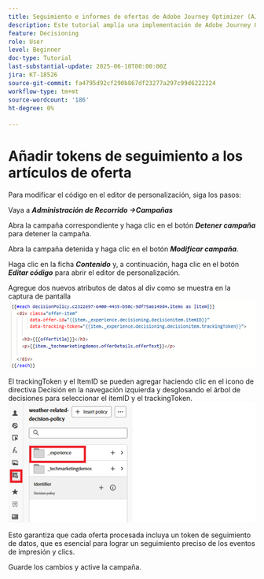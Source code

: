```yaml
---
title: Seguimiento e informes de ofertas de Adobe Journey Optimizer (AJO) entregadas mediante AJO Offer Decisioning
description: Este tutorial amplía una implementación de Adobe Journey Optimizer (AJO) existente que ofrece ofertas personalizadas basadas en datos contextuales como la temperatura. Describe cómo capturar los eventos de impresión e interacción y preparar los datos para la creación de informes en Journey Optimizer.
feature: Decisioning
role: User
level: Beginner
doc-type: Tutorial
last-substantial-update: 2025-06-10T00:00:00Z
jira: KT-18526
source-git-commit: fa4795d92cf290b867df23277a297c99d6222224
workflow-type: tm+mt
source-wordcount: '186'
ht-degree: 0%

---
```


# Añadir tokens de seguimiento a los artículos de oferta

Para modificar el código en el editor de personalización, siga los pasos:

Vaya a _**Administración de Recorrido ->Campañas**_

Abra la campaña correspondiente y haga clic en el botón _**Detener campaña**_ para detener la campaña.

Abra la campaña detenida y haga clic en el botón _**Modificar campaña**_.

Haga clic en la ficha _**Contenido**_ y, a continuación, haga clic en el botón _**Editar código**_ para abrir el editor de personalización.

Agregue dos nuevos atributos de datos al div como se muestra en la captura de pantalla
![token de seguimiento](assets/offer-item-with-tracking-code.png)

El trackingToken y el ItemID se pueden agregar haciendo clic en el icono de directiva Decisión en la navegación izquierda y desglosando el árbol de decisiones para seleccionar el itemID y el trackingToken.
![token de seguimiento](assets/insert-tracking-token.png)

Esto garantiza que cada oferta procesada incluya un token de seguimiento de datos, que es esencial para lograr un seguimiento preciso de los eventos de impresión y clics.

Guarde los cambios y active la campaña.
